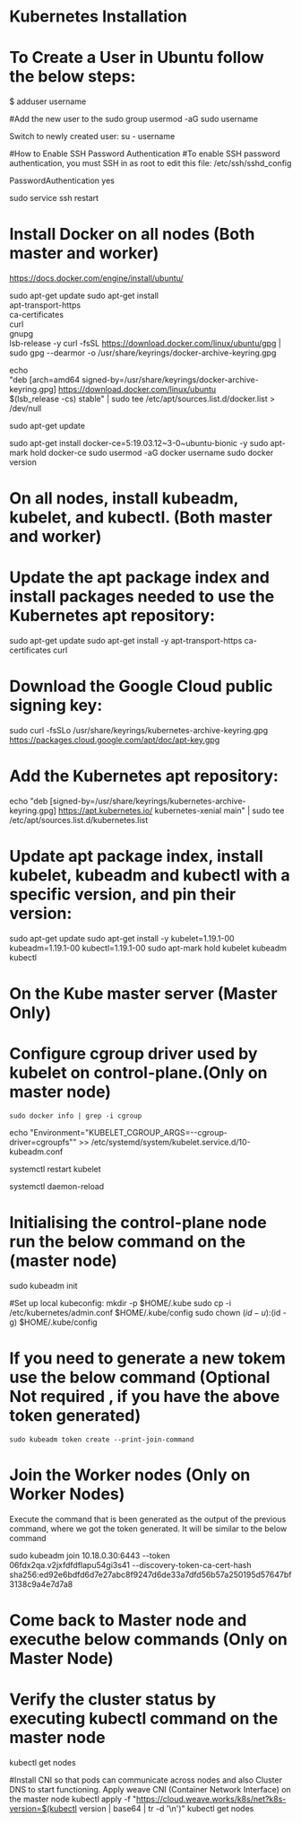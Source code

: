 # Kubernetes Installation
# To Create a User in Ubuntu follow the below steps:
$ adduser username

#Add the new user to the sudo group 
usermod -aG sudo username

Switch to newly created user:
su - username

#How to Enable SSH Password Authentication
#To enable SSH password authentication, you must SSH in as root to edit this file:
/etc/ssh/sshd_config

PasswordAuthentication yes

sudo service ssh restart

# Install Docker on all nodes (Both master and worker)

https://docs.docker.com/engine/install/ubuntu/

sudo apt-get update
sudo apt-get install \
    apt-transport-https \
    ca-certificates \
    curl \
    gnupg \
    lsb-release -y
curl -fsSL https://download.docker.com/linux/ubuntu/gpg | sudo gpg --dearmor -o /usr/share/keyrings/docker-archive-keyring.gpg

echo \
  "deb [arch=amd64 signed-by=/usr/share/keyrings/docker-archive-keyring.gpg] https://download.docker.com/linux/ubuntu \
  $(lsb_release -cs) stable" | sudo tee /etc/apt/sources.list.d/docker.list > /dev/null

sudo apt-get update

sudo apt-get install docker-ce=5:19.03.12~3-0~ubuntu-bionic -y
sudo apt-mark hold docker-ce
sudo usermod -aG docker username
sudo docker version

# On all nodes, install kubeadm, kubelet, and kubectl. (Both master and worker)
# Update the apt package index and install packages needed to use the Kubernetes apt repository:
sudo apt-get update
sudo apt-get install -y apt-transport-https ca-certificates curl

# Download the Google Cloud public signing key:
sudo curl -fsSLo /usr/share/keyrings/kubernetes-archive-keyring.gpg https://packages.cloud.google.com/apt/doc/apt-key.gpg

# Add the Kubernetes apt repository:
echo "deb [signed-by=/usr/share/keyrings/kubernetes-archive-keyring.gpg] https://apt.kubernetes.io/ kubernetes-xenial main" | sudo tee /etc/apt/sources.list.d/kubernetes.list

# Update apt package index, install kubelet, kubeadm and kubectl with a specific version, and pin their version:
sudo apt-get update
sudo apt-get install -y kubelet=1.19.1-00 kubeadm=1.19.1-00 kubectl=1.19.1-00
sudo apt-mark hold kubelet kubeadm kubectl

# On the Kube master server (Master Only)
# Configure cgroup driver used by kubelet on control-plane.(Only on master node)
	sudo docker info | grep -i cgroup

echo "Environment="KUBELET_CGROUP_ARGS=--cgroup-driver=cgroupfs"" >> /etc/systemd/system/kubelet.service.d/10-kubeadm.conf

systemctl restart kubelet

systemctl daemon-reload



# Initialising the control-plane node run the below command on the (master node)
sudo kubeadm init

#Set up local kubeconfig:
mkdir -p $HOME/.kube
sudo cp -i /etc/kubernetes/admin.conf $HOME/.kube/config
sudo chown $(id -u):$(id -g) $HOME/.kube/config

# If you need to generate a new tokem use the below command (Optional Not required , if you have the above token generated)
    sudo kubeadm token create --print-join-command

# Join the Worker nodes (Only on Worker Nodes)
Execute the command that is been generated as the output of the previous command, where we got the token generated. 
It will be similar to the below command

sudo kubeadm join 10.18.0.30:6443 --token 06fdx2qa.v2jxfdfdflapu54gi3s41 --discovery-token-ca-cert-hash sha256:ed92e6bdfd6d7e27abc8f9247d6de33a7dfd56b57a250195d57647bf3138c9a4e7d7a8

# Come back to Master node and executhe below commands (Only on Master Node)
# Verify the cluster status by executing kubectl command on the master node
kubectl get nodes

#Install CNI so that pods can communicate across nodes and also Cluster DNS to start functioning. Apply weave CNI (Container Network Interface) on the master node
kubectl apply -f "https://cloud.weave.works/k8s/net?k8s-version=$(kubectl version | base64 | tr -d '\n')"
kubectl get nodes
